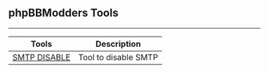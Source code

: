 ## phpBBModders Tools
<HR>

| Tools | Description |
|-------|-------------|
| [SMTP DISABLE](./smtp-disable/README.md) | Tool to disable SMTP |

